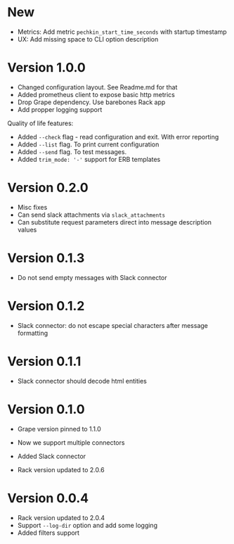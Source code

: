# New

* Metrics: Add metric `pechkin_start_time_seconds` with startup timestamp
* UX: Add missing space to CLI option description

# Version 1.0.0

* Changed configuration layout. See Readme.md for that
* Added prometheus client to expose basic http metrics
* Drop Grape dependency. Use barebones Rack app
* Add propper logging support

Quality of life features:

* Added `--check` flag - read configuration and exit. With error reporting
* Added `--list` flag. To print current configuration
* Added `--send` flag. To test messages.
* Added `trim_mode: '-'` support for  ERB templates


# Version 0.2.0

* Misc fixes
* Can send slack attachments via `slack_attachments`
* Can substitute request parameters direct into message description values

# Version 0.1.3

* Do not send empty messages with Slack connector

# Version 0.1.2

* Slack connector: do not escape special characters after message formatting

# Version 0.1.1

* Slack connector should decode html entities

# Version 0.1.0

* Grape version pinned to 1.1.0
* Now we support multiple connectors
* Added Slack connector

* Rack version updated to 2.0.6

# Version 0.0.4

* Rack version updated to 2.0.4
* Support `--log-dir` option and add some logging
* Added filters support
